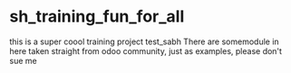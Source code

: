 # sh_training_fun_for_all
this is a super coool training project 
test_sabh
There are somemodule in here taken straight from odoo community, just as examples, please don't sue me
